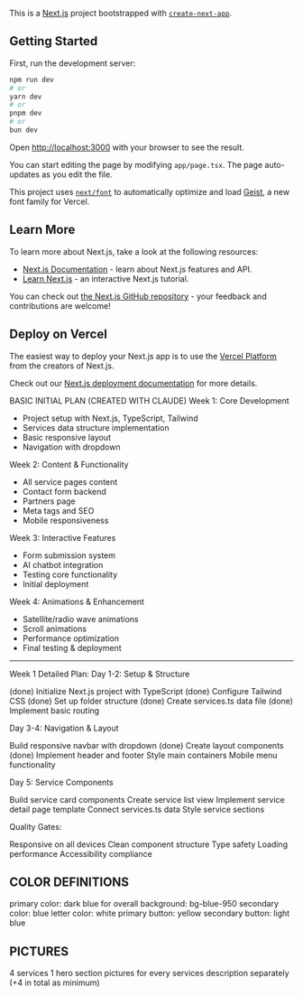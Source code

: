 This is a [Next.js](https://nextjs.org) project bootstrapped with [`create-next-app`](https://nextjs.org/docs/app/api-reference/cli/create-next-app).

## Getting Started

First, run the development server:

```bash
npm run dev
# or
yarn dev
# or
pnpm dev
# or
bun dev
```

Open [http://localhost:3000](http://localhost:3000) with your browser to see the result.

You can start editing the page by modifying `app/page.tsx`. The page auto-updates as you edit the file.

This project uses [`next/font`](https://nextjs.org/docs/app/building-your-application/optimizing/fonts) to automatically optimize and load [Geist](https://vercel.com/font), a new font family for Vercel.

## Learn More

To learn more about Next.js, take a look at the following resources:

- [Next.js Documentation](https://nextjs.org/docs) - learn about Next.js features and API.
- [Learn Next.js](https://nextjs.org/learn) - an interactive Next.js tutorial.

You can check out [the Next.js GitHub repository](https://github.com/vercel/next.js) - your feedback and contributions are welcome!

## Deploy on Vercel

The easiest way to deploy your Next.js app is to use the [Vercel Platform](https://vercel.com/new?utm_medium=default-template&filter=next.js&utm_source=create-next-app&utm_campaign=create-next-app-readme) from the creators of Next.js.

Check out our [Next.js deployment documentation](https://nextjs.org/docs/app/building-your-application/deploying) for more details.


BASIC INITIAL PLAN (CREATED WITH CLAUDE)
Week 1: Core Development
- Project setup with Next.js, TypeScript, Tailwind
- Services data structure implementation
- Basic responsive layout
- Navigation with dropdown

Week 2: Content & Functionality
- All service pages content
- Contact form backend
- Partners page
- Meta tags and SEO
- Mobile responsiveness

Week 3: Interactive Features
- Form submission system
- AI chatbot integration
- Testing core functionality
- Initial deployment

Week 4: Animations & Enhancement
- Satellite/radio wave animations
- Scroll animations
- Performance optimization
- Final testing & deployment
-------------------------------------------------------------
Week 1 Detailed Plan:
Day 1-2: Setup & Structure

(done) Initialize Next.js project with TypeScript
(done) Configure Tailwind CSS
(done) Set up folder structure
(done) Create services.ts data file
(done) Implement basic routing

Day 3-4: Navigation & Layout

Build responsive navbar with dropdown
(done) Create layout components
(done) Implement header and footer
Style main containers
Mobile menu functionality

Day 5: Service Components

Build service card components
Create service list view
Implement service detail page template
Connect services.ts data
Style service sections

Quality Gates:

Responsive on all devices
Clean component structure
Type safety
Loading performance
Accessibility compliance

COLOR DEFINITIONS
-----------------
primary color: dark blue for overall background: bg-blue-950
secondary color: blue
letter color: white
primary button: yellow
secondary button: light blue

PICTURES
-----------------
4 services 
1 hero section
pictures for every services description separately (+4 in total as minimum)